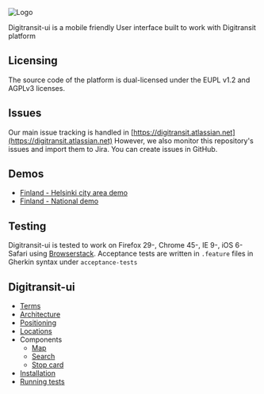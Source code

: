 ![Logo](https://raw.githubusercontent.com/wiki/HSLdevcom/digitransit/images/logo.png)

Digitransit-ui is a mobile friendly User interface built to work with Digitransit platform

## Licensing
The source code of the platform is dual-licensed under the EUPL v1.2 and AGPLv3 licenses.

## Issues
Our main issue tracking is handled in [https://digitransit.atlassian.net](https://digitransit.atlassian.net)
However, we also monitor this repository's issues and import them to Jira. You can create issues in GitHub.

## Demos
* [Finland - Helsinki city area demo](http://matka.hsl.fi/)
* [Finland - National demo](http://digitransit.fi/digitransit-ui/)

## Testing

Digitransit-ui is tested to work on Firefox 29-, Chrome 45-, IE 9-, iOS 6- Safari using [Browserstack](http://www.browserstack.com/). Acceptance tests are written in `.feature` files in Gherkin syntax under `acceptance-tests`

## Digitransit-ui 
* [Terms](docs/Terms.md)
* [Architecture](docs/Architecture.md)
* [Positioning](docs/Position.md)
* [Locations](docs/Location.md)
* Components
  * [Map](docs/Component-map.md)
  * [Search](docs/Component-search.md) 
  * [Stop card](docs/Component-stop-card.md)
* [Installation](docs/Installation.md)
* [Running tests](docs/Tests.md)
